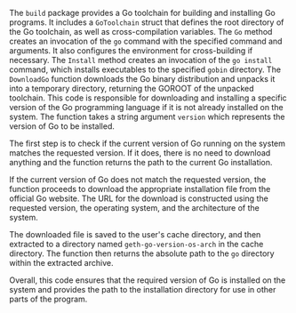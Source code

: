 The `build` package provides a Go toolchain for building and installing Go programs. It includes a `GoToolchain` struct that defines the root directory of the Go toolchain, as well as cross-compilation variables. The `Go` method creates an invocation of the `go` command with the specified command and arguments. It also configures the environment for cross-building if necessary. The `Install` method creates an invocation of the `go install` command, which installs executables to the specified `gobin` directory. The `DownloadGo` function downloads the Go binary distribution and unpacks it into a temporary directory, returning the GOROOT of the unpacked toolchain. This code is responsible for downloading and installing a specific version of the Go programming language if it is not already installed on the system. The function takes a string argument `version` which represents the version of Go to be installed. 

The first step is to check if the current version of Go running on the system matches the requested version. If it does, there is no need to download anything and the function returns the path to the current Go installation.

If the current version of Go does not match the requested version, the function proceeds to download the appropriate installation file from the official Go website. The URL for the download is constructed using the requested version, the operating system, and the architecture of the system.

The downloaded file is saved to the user's cache directory, and then extracted to a directory named `geth-go-version-os-arch` in the cache directory. The function then returns the absolute path to the `go` directory within the extracted archive.

Overall, this code ensures that the required version of Go is installed on the system and provides the path to the installation directory for use in other parts of the program.
